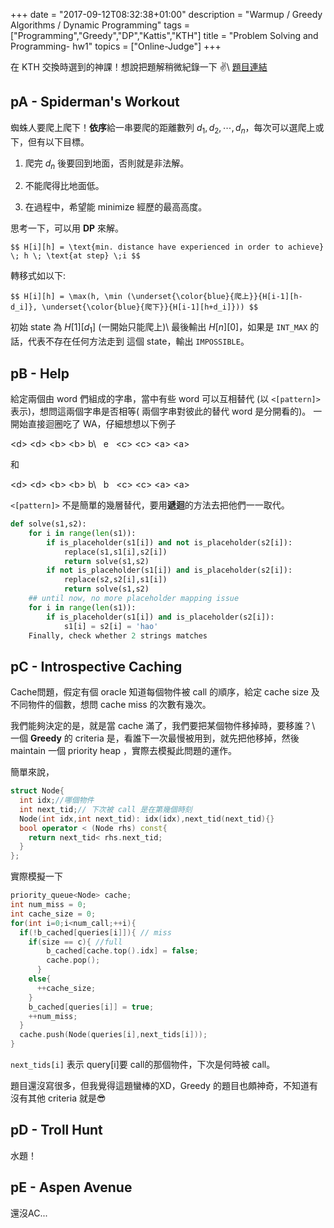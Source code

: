 +++
date =  "2017-09-12T08:32:38+01:00"
description = "Warmup / Greedy Algorithms / Dynamic Programming"
tags = ["Programming","Greedy","DP","Kattis","KTH"]
title =  "Problem Solving and Programming- hw1"
topics = ["Online-Judge"]
+++

在 KTH 交換時選到的神課！想說把題解稍微紀錄一下 ✌️\\
<a href="https://kth.kattis.com/problemgroups/617" target="_blank">題目連結</a>

<!--more-->

## pA - Spiderman's Workout
蜘蛛人要爬上爬下！**依序**給一串要爬的距離數列 <span>$d_1,d_2,\cdots,d_n$</span>，每次可以選爬上或下，但有以下目標。

1. 爬完 <span>$d_n$</span> 後要回到地面，否則就是非法解。

2. 不能爬得比地面低。

3. 在過程中，希望能 minimize 經歷的最高高度。

思考一下，可以用 **DP** 來解。

``$$
H[i][h] = \text{min. distance have experienced in order to achieve} \; h \; \text{at step} \;i
$$``


轉移式如以下:


``$$
H[i][h] = \max(h, \min (\underset{\color{blue}{爬上}}{H[i-1][h-d_i]}, \underset{\color{blue}{爬下}}{H[i-1][h+d_i]}))
$$``

初始 state 為 <span>$H[1][d_1]$</span> (一開始只能爬上)\\
最後輸出 <span>$H[n][0]$</span>，如果是 `INT_MAX` 的話，代表不存在任何方法走到
這個 state，輸出 `IMPOSSIBLE`。



## pB - Help
給定兩個由 word 們組成的字串，當中有些 word 可以互相替代 (以 `<[pattern]>` 表示)，想問這兩個字串是否相等( 兩個字串對彼此的替代 word 是分開看的)。
一開始直接迴圈吃了 WA，仔細想想以下例子

\<d\> \<d\> \<b\> \<b\> b\\
&nbsp;&nbsp;e &nbsp;&nbsp;\<c\> \<c\> \<a\> \<a\>

和

\<d\> \<d\> \<b\> \<b\> b\\
&nbsp;&nbsp;b &nbsp;&nbsp;\<c\> \<c\> \<a\> \<a\>

`<[pattern]>` 不是簡單的幾層替代，要用**遞迴**的方法去把他們一一取代。

```python
def solve(s1,s2):
    for i in range(len(s1)):
        if is_placeholder(s1[i]) and not is_placeholder(s2[i]):
            replace(s1,s1[i],s2[i])
            return solve(s1,s2)
        if not is_placeholder(s1[i]) and is_placeholder(s2[i]):
            replace(s2,s2[i],s1[i])
            return solve(s1,s2)
    ## until now, no more placeholder mapping issue
    for i in range(len(s1)):
        if is_placeholder(s1[i]) and is_placeholder(s2[i]):
            s1[i] = s2[i] = 'hao'
    Finally, check whether 2 strings matches 
```


## pC - Introspective Caching

Cache問題，假定有個 oracle 知道每個物件被 call 的順序，給定 cache size 及不同物件的個數，想問 cache miss 的次數有幾次。

我們能夠決定的是，就是當 cache 滿了，我們要把某個物件移掉時，要移誰？\\
一個 **Greedy** 的 criteria 是，看誰下一次最慢被用到，就先把他移掉，然後
maintain 一個 priority heap ，實際去模擬此問題的運作。

簡單來說，

```cpp
struct Node{
  int idx;//哪個物件
  int next_tid;// 下次被 call 是在第幾個時刻
  Node(int idx,int next_tid): idx(idx),next_tid(next_tid){}
  bool operator < (Node rhs) const{
    return next_tid< rhs.next_tid;
  }
};
```
實際模擬一下

```cpp
priority_queue<Node> cache;
int num_miss = 0;
int cache_size = 0;
for(int i=0;i<num_call;++i){
  if(!b_cached[queries[i]]){ // miss
    if(size == c){ //full
        b_cached[cache.top().idx] = false;
        cache.pop();
      }
    else{
      ++cache_size;
    }
    b_cached[queries[i]] = true;
    ++num_miss;
  }
  cache.push(Node(queries[i],next_tids[i]));
}
```
`next_tids[i]` 表示 query[i]要 call的那個物件，下次是何時被 call。

題目還沒寫很多，但我覺得這題蠻棒的XD，Greedy 的題目也頗神奇，不知道有沒有其他 criteria 就是😎
## pD - Troll Hunt
水題！

## pE - Aspen Avenue

還沒AC...
